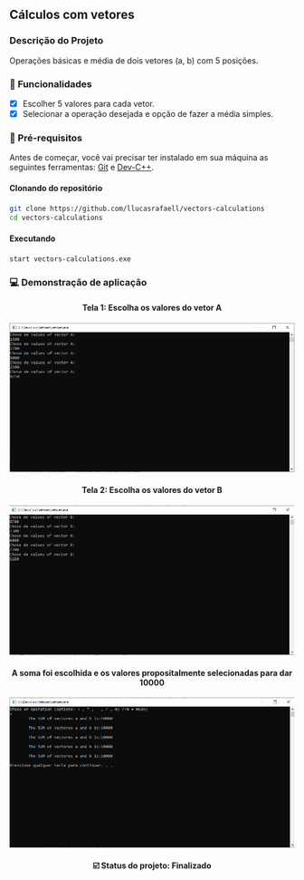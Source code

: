 ## Cálculos com vetores 

### Descrição do Projeto
Operações básicas e média de dois vetores (a, b) com 5 posições.

### 📑 Funcionalidades

- [x] Escolher 5 valores para cada vetor.
- [x] Selecionar a operação desejada e opção de fazer a média simples.

### 📌 Pré-requisitos
Antes de começar, você vai precisar ter instalado em sua máquina as seguintes ferramentas: [Git](https://git-scm.com) e [Dev-C++](https://sourceforge.net/projects/orwelldevcpp/).

#### Clonando do repositório
```bash
git clone https://github.com/llucasrafaell/vectors-calculations
cd vectors-calculations
```
#### Executando
```bash
start vectors-calculations.exe
```
### 💻 Demonstração de aplicação

<h4 align="center">   
<h4 align="center"> 
Tela 1: Escolha os valores do vetor A
</h4>
</h4>
<p align="center">
  <img src="Images/screen 1.PNG" alt="Images"/>
</p>

<h4 align="center">   
<h4 align="center"> 
 
  <h4 align="center">   
<h4 align="center"> 
Tela 2: Escolha os valores do vetor B
</h4>
</h4>
<p align="center">
  <img src="Images/screen 2.PNG" alt="Images"/>
</p>

<h4 align="center">   
<h4 align="center"> 
  
<h4 align="center">   
<h4 align="center"> 
A soma foi escolhida e os valores propositalmente selecionadas para dar 10000
</h4>
</h4>
<p align="center">
  <img src="Images/screen 3.PNG" alt="Images"/>
</p>

<h4 align="center">   
<h4 align="center">   
  ☑️  Status do projeto: Finalizado 
</h4>
</h4>
